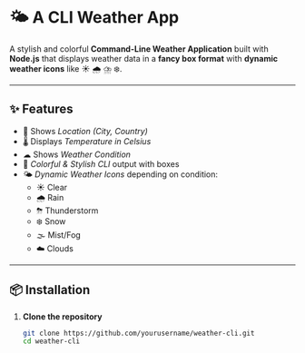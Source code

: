 # 🌤 A CLI Weather App

A stylish and colorful **Command-Line Weather Application** built with **Node.js** that displays weather data in a **fancy box format** with **dynamic weather icons** like ☀️ 🌧 ⛈ ❄️.

---

## ✨ Features

- 📍 Shows _Location (City, Country)_
- 🌡 Displays _Temperature in Celsius_
- ☁ Shows _Weather Condition_
- 🎨 _Colorful & Stylish CLI_ output with boxes
- 🌤 _Dynamic Weather Icons_ depending on condition:
  - ☀️ Clear
  - 🌧 Rain
  - ⛈ Thunderstorm
  - ❄️ Snow
  - 🌫 Mist/Fog
  - ☁️ Clouds

---

## 📦 Installation

1. **Clone the repository**
   ```bash
   git clone https://github.com/yourusername/weather-cli.git
   cd weather-cli
   ```
